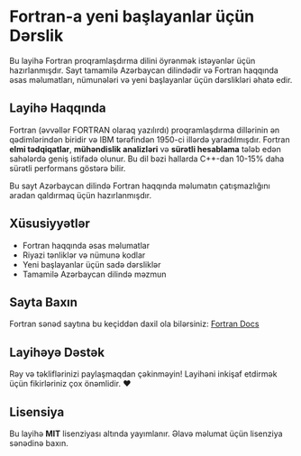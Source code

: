 # Fortran-a yeni başlayanlar üçün Dərslik

Bu layihə Fortran proqramlaşdırma dilini öyrənmək istəyənlər üçün hazırlanmışdır. Sayt tamamilə Azərbaycan dilindədir və Fortran haqqında əsas məlumatları, nümunələri və yeni başlayanlar üçün dərslikləri əhatə edir.

## Layihə Haqqında

Fortran (əvvəllər FORTRAN olaraq yazılırdı) proqramlaşdırma dillərinin ən qədimlərindən biridir və IBM tərəfindən 1950-ci illərdə yaradılmışdır. Fortran **elmi tədqiqatlar**, **mühəndislik analizləri** və **sürətli hesablama** tələb edən sahələrdə geniş istifadə olunur. Bu dil bəzi hallarda C++-dan 10-15% daha sürətli performans göstərə bilir.

Bu sayt Azərbaycan dilində Fortran haqqında məlumatın çatışmazlığını aradan qaldırmaq üçün hazırlanmışdır.

## Xüsusiyyətlər

- Fortran haqqında əsas məlumatlar
- Riyazi tənliklər və nümunə kodlar
- Yeni başlayanlar üçün sadə dərsliklər
- Tamamilə Azərbaycan dilində məzmun

## Sayta Baxın

Fortran sənəd saytına bu keçiddən daxil ola bilərsiniz: [Fortran Docs](https://fortran.mziya.xyz)

## Layihəyə Dəstək

Rəy və təkliflərinizi paylaşmaqdan çəkinməyin! Layihəni inkişaf etdirmək üçün fikirləriniz çox önəmlidir. ❤️

## Lisensiya

Bu layihə **MIT** lisenziyası altında yayımlanır. Əlavə məlumat üçün lisenziya sənədinə baxın.
